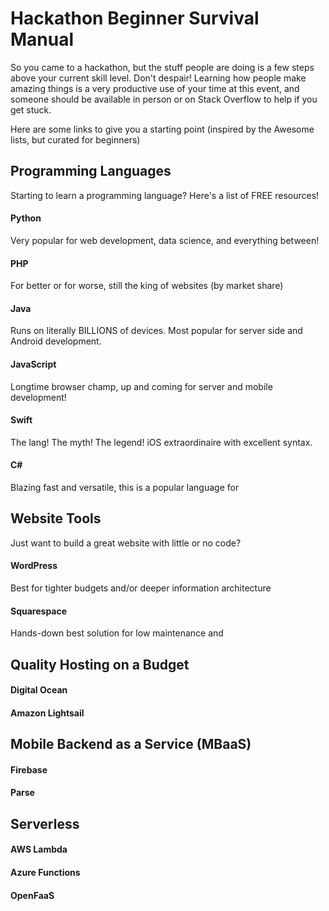 # Hackathon Beginner Survival Manual

So you came to a hackathon, but the stuff people are doing is a few steps above your current skill level. Don't despair! Learning how people make amazing things is a very productive use of your time at this event, and someone should be available in person or on Stack Overflow to help if you get stuck.

Here are some links to give you a starting point (inspired by the Awesome lists, but curated for beginners)

## Programming Languages
Starting to learn a programming language?  Here's a list of FREE resources!
#### Python
Very popular for web development, data science, and everything between!
#### PHP
For better or for worse, still the king of websites (by market share)
#### Java
Runs on literally BILLIONS of devices. Most popular for server side and Android development.
#### JavaScript
Longtime browser champ, up and coming for server and mobile development!
#### Swift
The lang! The myth! The legend! iOS extraordinaire with excellent syntax.
#### C#
Blazing fast and versatile, this is a popular language for

## Website Tools
Just want to build a great website with little or no code?
#### WordPress
Best for tighter budgets and/or deeper information architecture
#### Squarespace
Hands-down best solution for low maintenance and 

## Quality Hosting on a Budget
#### Digital Ocean
#### Amazon Lightsail

## Mobile Backend as a Service (MBaaS)
#### Firebase
#### Parse

## Serverless
#### AWS Lambda
#### Azure Functions
#### OpenFaaS

